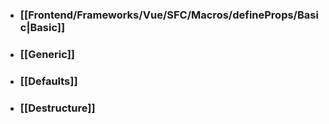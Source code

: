 - ### [[Frontend/Frameworks/Vue/SFC/Macros/defineProps/Basic|Basic]]
- ### [[Generic]]
- ### [[Defaults]]
- ### [[Destructure]]
